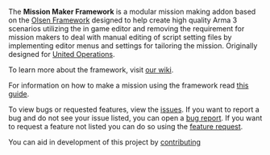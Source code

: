 The **Mission Maker Framework** is a modular mission making addon based on the [Olsen Framework](https://github.com/dklollol/Olsen-Framework-Arma-3) designed to help create high quality Arma 3 scenarios utilizing the in game editor and removing the requirement for mission makers to deal with manual editing of script setting files by implementing editor menus and settings for tailoring the mission. Originally designed for [United Operations](http://unitedoperations.net/).

To learn more about the framework, visit [our wiki]().

For information on how to make a mission using the framework read [this guide]().

To view bugs or requested features, view the [issues](). If you want to report a bug and do not see your issue listed, you can open a [bug report](). If you want to request a feature not listed you can do so using the [feature request]().

You can aid in development of this project by [contributing]()
